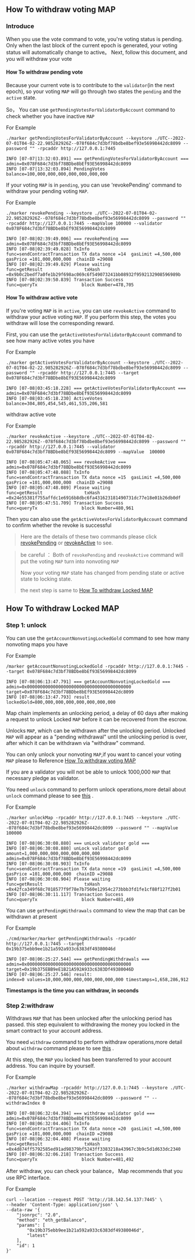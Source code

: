 ## How To withdraw voting MAP

### Introduce

When you use the vote command to vote, you're voting status is pending. Only when the last block of the current epoch is generated, your voting status will automatically change to active。
Next, follow this document, and you will withdraw your vote

#### How To withdraw pending vote

Because your current vote is to contribute to the `validator`(in the next epoch), so your voting `MAP` will go through two states the `pending` and the `active` state.

So， You can use `getPendingVotesForValidatorByAccount` command to  check whether you have inactive `MAP`

For Example
```shell
./marker getPendingVotesForValidatorByAccount --keystore ./UTC--2022-07-01T04-02-22.985282926Z--078f684c7d3bf78bdbe8bef93e56998442dc8099 --password "" -rpcaddr http://127.0.0.1:7445

INFO [07-07|13:32:03.891] === getPendingVotesForValidatorByAccount === admin=0x078F684c7d3bf78BDbe8bEf93E56998442dc8099
INFO [07-07|13:32:03.894] PendingVotes                             balance=100,000,000,000,000,000,000,000
```

If your voting `MAP` is in `pending`, you can use 'revokePending' command to withdraw your pending voting `MAP`.

For Example
```shell
./marker revokePending --keystore ./UTC--2022-07-01T04-02-22.985282926Z--078f684c7d3bf78bdbe8bef93e56998442dc8099 --password "" -rpcaddr http://127.0.0.1:7445 --mapValue 100000 --validator 0x078F684c7d3bf78BDbe8bEf93E56998442dc8099

INFO [07-08|02:39:49.006] === revokePending ===                    admin=0x078F684c7d3bf78BDbe8bEf93E56998442dc8099
INFO [07-08|02:39:49.028] TxInfo                                   func=sendContractTransaction TX data nonce =14  gasLimit =4,500,000  gasPrice =101,000,000,000  chainID =29088
INFO [07-08|02:39:49.029] Please waiting                           func=getResult                txHash =0x9b0c2bedf7a0fe1b29f698ac069c6f549073241bb08932f9592132908596989b
INFO [07-08|02:39:50.839] Transaction Success                      func=queryTx                 block Number=478,705
```

#### How To withdraw active vote

If you're voting `MAP` is in `active`, you can use `revokeActive` command to withdraw your  active voting `MAP`. If you perform this step, the votes you withdraw will lose the corresponding reward.

First, you can use the `getActiveVotesForValidatorByAccount` command to see how many active votes you have

For Example
```shell
./marker getActiveVotesForValidatorByAccount --keystore ./UTC--2022-07-01T04-02-22.985282926Z--078f684c7d3bf78bdbe8bef93e56998442dc8099 --password "" -rpcaddr http://127.0.0.1:7445 --target 0x078F684c7d3bf78BDbe8bEf93E56998442dc8099

INFO [07-08|03:45:18.228] === getActiveVotesForValidatorByAccount === admin=0x078F684c7d3bf78BDbe8bEf93E56998442dc8099
INFO [07-08|03:45:18.230] ActiveVotes                              balance=304,805,454,545,461,535,206,581
```

withdraw active vote

For Example 
```shell
./marker revokeActive --keystore ./UTC--2022-07-01T04-02-22.985282926Z--078f684c7d3bf78bdbe8bef93e56998442dc8099 --password "" -rpcaddr http://127.0.0.1:7445 --validator 0x078F684c7d3bf78BDbe8bEf93E56998442dc8099 --mapValue  100000

INFO [07-08|05:47:48.065] === revokeActive ===                     admin=0x078F684c7d3bf78BDbe8bEf93E56998442dc8099
INFO [07-08|05:47:48.088] TxInfo                                   func=sendContractTransaction TX data nonce =15  gasLimit =4,500,000  gasPrice =101,000,000,000  chainID =29088
INFO [07-08|05:47:48.089] Please waiting                           func=getResult                txHash =0x24e55381f755affdc1e6916b8dbc6fa431623181490731dc77e18e01b26db0df
INFO [07-08|05:47:51.709] Transaction Success                      func=queryTx                 block Number=480,961
```

Then you can also use the `getActiveVotesForValidatorByAccount` command to confirm whether the revoke is successful

> Here are the details of these two commands please click [revokePending](/develop/map-relay-chain/marker/AboutVote.md#revokepending) or [revokeActive](/develop/map-relay-chain/marker/AboutVote.md#revokeactive) to see.

> be careful ： Both of `revokePending` and `revokeActive` command will put the voting `MAP` turn into nonvoting `MAP`
> 
> Now your voting `MAP` state has changed from pending state or active state to locking state.
> 
> the next step is same to [How To withdraw Locked MAP](/develop/map-relay-chain/how-to-withdraw.md#how-to-withdraw-locked-map)


## How To withdraw Locked MAP

### Step 1: unlock

You can use the `getAccountNonvotingLockedGold` command to see how many nonvoting maps you have

For Example
```shell
/marker getAccountNonvotingLockedGold -rpcaddr http://127.0.0.1:7445 --target 0x078F684c7d3bf78BDbe8bEf93E56998442dc8099

INFO [07-08|06:13:47.791] === getAccountNonvotingLockedGold ===    admin=0x0000000000000000000000000000000000000000 target=0x078F684c7d3bf78BDbe8bEf93E56998442dc8099
INFO [07-08|06:13:47.793] result                                   lockedGold=800,000,000,000,000,000,000,000
```

Map chain implements an unlocking period, a delay of 60 days after making a request to unlock Locked `MAP` before it can be recovered from the escrow.

Unlocks `MAP`, which can be withdrawn after the unlocking period. Unlocked `MAP` will appear as a "pending withdrawal" until the unlocking period is over, after which it can be withdrawn via "withdraw" command.

You can only unlock your nonvoting `MAP`,if you want to cancel your voting `MAP` please to Reference [How To withdraw voting MAP](/develop/map-relay-chain/how-to-withdraw.md#how-to-withdraw-voting-map)

If you are a validator you will not be able to unlock 1000,000 `MAP` that necessary pledge as validator.

You need `unlock` command to perform unlock operations,more detail about `unlock` command please to see [this](/develop/map-relay-chain/marker/AboutCommon.md#unlockmap) .

For Example
```shell
./marker unlockMap -rpcaddr http://127.0.0.1:7445 --keystore ./UTC--2022-07-01T04-02-22.985282926Z--078f684c7d3bf78bdbe8bef93e56998442dc8099 --password "" --mapValue 100000

INFO [07-08|06:30:08.880] === unLock validator gold ===
INFO [07-08|06:30:08.880] unLock validator gold                    amount=1,000,000,000,000,000,000,000 admin=0x078F684c7d3bf78BDbe8bEf93E56998442dc8099
INFO [07-08|06:30:08.903] TxInfo                                   func=sendContractTransaction TX data nonce =19  gasLimit =4,500,000  gasPrice =101,000,000,000  chainID =29088
INFO [07-08|06:30:08.904] Please waiting                           func=getResult                txHash =0x42fca349f68c7018577f9f78e7b7560e12954c273bbb3fd1fe1cf88f127f2b01
INFO [07-08|06:30:11.117] Transaction Success                      func=queryTx                 block Number=481,469
```

You can use `getPendingWithdrawals` command to view the map that can be withdrawn at present

For Example
```shell
./cmd/marker/marker getPendingWithdrawals -rpcaddr http://127.0.0.1:7445 --target 0x19b375ebb9ee1b21a592a933c6383df49380046d

INFO [07-08|06:25:27.544] === getPendingWithdrawals ===            admin=0x0000000000000000000000000000000000000000 target=0x19b375EBB9eE1B21A592A933c6383Df49380046D
INFO [07-08|06:25:27.546] result:                                  index=0 values=10,000,000,000,000,000,000,000 timestamps=1,658,286,912
```

**Timestamps is the time you can withdraw, in seconds**

### Step 2:withdraw

Withdraws `MAP` that has been unlocked after the unlocking period has passed. this step equivalent to withdrawing the money you locked in the smart contract to your account address.

You need `withdraw` command to perform withdraw operations,more detail about `withdraw` command please to see [this](/develop/map-relay-chain/marker/AboutCommon.md#withdrawmap) .

At this step, the `MAP` you locked has been transferred to your account address. You can inquire by yourself.

For Example
```shell
./marker withdrawMap -rpcaddr http://127.0.0.1:7445 --keystore ./UTC--2022-07-01T04-02-22.985282926Z--078f684c7d3bf78bdbe8bef93e56998442dc8099 --password "" --withdrawIndex 0

INFO [07-08|06:32:04.394] === withdraw validator gold ===          admin=0x078F684c7d3bf78BDbe8bEf93E56998442dc8099
INFO [07-08|06:32:04.406] TxInfo                                   func=sendContractTransaction TX data nonce =20  gasLimit =4,500,000  gasPrice =101,000,000,000  chainID =29088
INFO [07-08|06:32:04.408] Please waiting                           func=getResult                txHash =0x4d874ff5792585ed91ad98379bf5243ff3383218a43967c3b9c5d1d633dc2340
INFO [07-08|06:32:06.218] Transaction Success                      func=queryTx                 block Number=481,492
```

After withdraw, you can check your balance， Map recommends that you use RPC interface.

For Example
```shell
curl --location --request POST 'http://18.142.54.137:7445' \
--header 'Content-Type: application/json' \
--data-raw '{
    "jsonrpc": "2.0",
    "method": "eth_getBalance",
    "params": [
        "0x19b375ebb9ee1b21a592a933c6383df49380046d",
        "latest"
    ],
    "id": 1
}'
```
